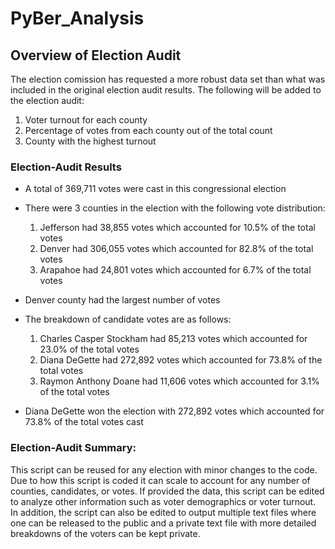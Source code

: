 # PyBer_Analysis

## Overview of Election Audit
The election comission has requested a more robust data set than what was included in the original election audit results. The following will be added to the election audit:
1. Voter turnout for each county
2. Percentage of votes from each county out of the total count
3. County with the highest turnout

### Election-Audit Results 
- A total of 369,711 votes were cast in this congressional election

- There were 3 counties in the election with the following vote distribution:
  1. Jefferson had 38,855 votes which accounted for 10.5% of the total votes
  2. Denver had 306,055 votes which accounted for 82.8% of the total votes
  3. Arapahoe had 24,801 votes which accounted for 6.7% of the total votes

- Denver county had the largest number of votes

- The breakdown of candidate votes are as follows:
  1. Charles Casper Stockham had 85,213 votes which accounted for 23.0% of the total votes
  2. Diana DeGette had 272,892 votes which accounted for 73.8% of the total votes
  3. Raymon Anthony Doane had 11,606 votes which accounted for 3.1% of the total votes

- Diana DeGette won the election with 272,892 votes which accounted for 73.8% of the total votes cast

### Election-Audit Summary: 
This script can be reused for any election with minor changes to the code. Due to how this script is coded it can scale to account for any number of counties, candidates, or votes. If provided the data, this script can be edited to analyze other information such as voter demographics or voter turnout. In addition, the script can also be edited to output multiple text files where one can be released to the public and a private text file with more detailed breakdowns of the voters can be kept private.
